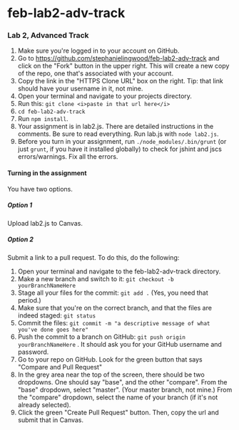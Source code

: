 # feb-lab2-adv-track

### Lab 2, Advanced Track

1. Make sure you're logged in to your account on GitHub.
2. Go to <a href = "https://github.com/stephanielingwood/feb-lab2-adv-track">https://github.com/stephanielingwood/feb-lab2-adv-track</a> and click on the "Fork" button in the upper right. This will create a new copy of the repo, one that's associated with your account.
3. Copy the link in the "HTTPS Clone URL" box on the right. Tip: that link should have your username in it, not mine.
4. Open your terminal and navigate to your projects directory.
5. Run this: `git clone <i>paste in that url here</i>`
6. `cd feb-lab2-adv-track`
7. Run `npm install`.
8. Your assignment is in lab2.js. There are detailed instructions in the
comments. Be sure to read everything. Run lab.js with `node lab2.js`.
9. Before you turn in your assignment, run `./node_modules/.bin/grunt` (or just `grunt`, if you have it installed globally) to check for jshint and jscs errors/warnings. Fix all the errors.

#### Turning in the assignment
You have two options.

##### Option 1
Upload lab2.js to Canvas.

##### Option 2
Submit a link to a pull request. To do this, do the following:
1. Open your terminal and navigate to the feb-lab2-adv-track directory.
2. Make a new branch and switch to it: `git checkout -b yourBranchNameHere`
3. Stage all your files for the commit: `git add .`  (Yes, you need that period.)
4. Make sure that you're on the correct branch, and that the files are indeed staged: `git status`
5. Commit the files: `git commit -m "a descriptive message of what you've done goes here"`
6. Push the commit to a branch on GitHub: `git push origin yourBranchNameHere` . It should ask you for your GitHub username and password.
7. Go to your repo on GitHub. Look for the green button that says "Compare and Pull Request"
8. In the grey area near the top of the screen, there should be two dropdowns. One should say "base", and the other "compare". From the "base" dropdown, select "master". (Your master branch, not mine.) From the "compare" dropdown, select the name of your branch (if it's not already selected).
9. Click the green "Create Pull Request" button. Then, copy the url and submit that in Canvas.
